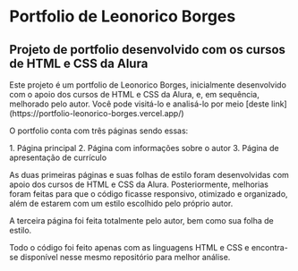 # Portfolio de Leonorico Borges
## Projeto de portfolio desenvolvido com os cursos de HTML e CSS da Alura
<p>Este projeto é um portfolio de Leonorico Borges, inicialmente desenvolvido com o apoio dos cursos de HTML e CSS da Alura, e, em sequência, melhorado pelo autor. Você pode visitá-lo e analisá-lo por meio [deste link](https://portfolio-leonorico-borges.vercel.app/)</p>
<p>O portfolio conta com três páginas sendo essas:</p>
1. Página principal
2. Página com informações sobre o autor
3. Página de apresentação de currículo
<p>As duas primeiras páginas e suas folhas de estilo foram desenvolvidas com apoio dos cursos de HTML e CSS da Alura. Posteriormente, melhorias foram feitas para que o código ficasse responsivo, otimizado e organizado, além de estarem com um estilo escolhido pelo próprio autor.</p>
<p>A terceira página foi feita totalmente pelo autor, bem como sua folha de estilo.</p>
<p>Todo o código foi feito apenas com as linguagens HTML e CSS e encontra-se disponível nesse mesmo repositório para melhor análise.</p>
